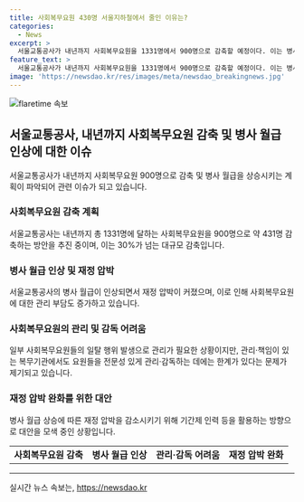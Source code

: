```yaml
---
title: 사회복무요원 430명 서울지하철에서 줄인 이유는?
categories:
  - News
excerpt: >
  서울교통공사가 내년까지 사회복무요원을 1331명에서 900명으로 감축할 예정이다. 이는 병사 월급 인상과 사회복무요원 관리·감독 부담 증가 때문으로 파악되며, 대규모 감축으로 전체 예산에 영향을 미칠 것으로 보인다. 사회복무요원 관리에 한계가 있음에도, 이들을 전문적으로 관리·감독하기 어려운 상황이다. 또한, 사회복무요원들의 일탈 행위로 관리 부담이 커졌으며, 병사 월급 인상으로 인한 재정 압박도 존재한다.
feature_text: >
  서울교통공사가 내년까지 사회복무요원을 1331명에서 900명으로 감축할 예정이다. 이는 병사 월급 인상과 사회복무요원 관리·감독 부담 증가 때문으로 파악되며, 대규모 감축으로 전체 예산에 영향을 미칠 것으로 보인다. 사회복무요원 관리에 한계가 있음에도, 이들을 전문적으로 관리·감독하기 어려운 상황이다. 또한, 사회복무요원들의 일탈 행위로 관리 부담이 커졌으며, 병사 월급 인상으로 인한 재정 압박도 존재한다.
image: 'https://newsdao.kr/res/images/meta/newsdao_breakingnews.jpg'
---
```


<p><img src="https://newsdao.kr/res/images/meta/newsdao_breakingnews.jpg" alt="flaretime 속보" /></p>

<h2 data-ke-size="size26">서울교통공사, 내년까지 사회복무요원 감축 및 병사 월급 인상에 대한 이슈</h2>

<p data-ke-size="size16">서울교통공사가 내년까지 사회복무요원 900명으로 감축 및 병사 월급을 상승시키는 계획이 파악되어 관련 이슈가 되고 있습니다.</p>

<h3 data-ke-size="size24">사회복무요원 감축 계획</h3>

<p data-ke-size="size16">서울교통공사는 내년까지 총 1331명에 달하는 사회복무요원을 900명으로 약 431명 감축하는 방안을 추진 중이며, 이는 30%가 넘는 대규모 감축입니다.</p>

<h3 data-ke-size="size24">병사 월급 인상 및 재정 압박</h3>

<p data-ke-size="size16">서울교통공사의 병사 월급이 인상되면서 재정 압박이 커졌으며, 이로 인해 사회복무요원에 대한 관리 부담도 증가하고 있습니다.</p>

<h3 data-ke-size="size24">사회복무요원의 관리 및 감독 어려움</h3>

<p data-ke-size="size16">일부 사회복무요원들의 일탈 행위 발생으로 관리가 필요한 상황이지만, 관리·책임이 있는 복무기관에서도 요원들을 전문성 있게 관리·감독하는 데에는 한계가 있다는 문제가 제기되고 있습니다.</p>

<h3 data-ke-size="size24">재정 압박 완화를 위한 대안</h3>

<p data-ke-size="size16">병사 월급 상승에 따른 재정 압박을 감소시키기 위해 기간제 인력 등을 활용하는 방향으로 대안을 모색 중인 상황입니다.</p>

<table>
    <tr>
        <td style="text-align: center; height: 17px;"><b>사회복무요원 감축</b></td>
        <td style="text-align: center; height: 17px;"><b>병사 월급 인상</b></td>
        <td style="text-align: center; height: 17px;"><b>관리·감독 어려움</b></td>
        <td style="text-align: center; height: 17px;"><b>재정 압박 완화</b></td>
    </tr>
</table>

<p><hr></p>
실시간 뉴스 속보는, <a href="https://newsdao.kr" rel="dofollow">https://newsdao.kr</a>


